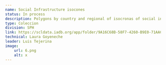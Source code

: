 ```yaml
---
name: Social Infrastructure isocones
status: In process
description: Polygons by country and regional of isocronas of social infrastructure in the region, including polygons for financial points and health centers.We use the Mapbox Isochrones API, which calculates accessible areas within an amount of time specified from a location and returns the attainable regions such as contours of polygons or lines that you can show on a map.This API also supports contours based on distance.
type: Coleccion
division: SPH
link: https://scldata.iadb.org/app/folder/9A16C68B-58F7-4260-B9E0-71AAC96AA523
technical: Laura Goyeneche
leader: Luis Tejerina
image: 
    url: 6.png
    alt: x
---
```

    